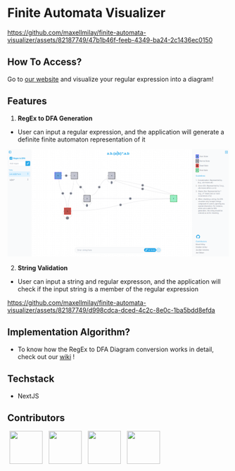 # Finite Automata Visualizer

https://github.com/maxellmilay/finite-automata-visualizer/assets/82187749/47b1b46f-feeb-4349-ba24-2c1436ec0150

## How To Access?

Go to [our website](https://favisualizer.vercel.app/) and visualize your regular expression into a diagram!

## Features

1. **RegEx to DFA Generation**

-   User can input a regular expression, and the application will generate a definite finite automaton representation of it

<p align="center">
  <img src="./public/images/demo.png"/>
</p>

2. **String Validation**

-   User can input a string and regular expresson, and the application will check if the input string is a member of the regular expression



https://github.com/maxellmilay/finite-automata-visualizer/assets/82187749/d998cdca-dced-4c2c-8e0c-1ba5bdd8efda



## Implementation Algorithm?

-   To know how the RegEx to DFA Diagram conversion works in detail, check out our [wiki](https://github.com/maxellmilay/finite-automata-visualizer/wiki/Core-Algorithm-of-the-RegEx-to-DFA-Conversion) !

## Techstack

-   NextJS

## Contributors

[<img src="https://avatars.githubusercontent.com/u/82187749?v=4" width=75 height=75 hspace=5/>](https://github.com/maxellmilay)
[<img src="https://avatars.githubusercontent.com/u/93570629?v=4" width=75 height=75 hspace=5/>](https://github.com/cup-noodlehS)
[<img src="https://avatars.githubusercontent.com/u/125939827?v=4" width=75 height=75 hspace=5/>](https://github.com/yunjin08)
[<img src="https://avatars.githubusercontent.com/u/80801376?v=4" width=75 height=75/ hspace=5>](https://github.com/jourdancatarina3)
